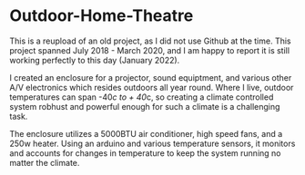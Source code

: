 # Outdoor-Home-Theatre

This is a reupload of an old project, as I did not use Github at the time. This project spanned July 2018 - March 2020, and I am happy to report it is still working perfectly to this day (January 2022). 

I created an enclosure for a projector, sound equiptment, and various other A/V electronics which resides outdoors all year round. Where I live, outdoor temperatures can span -40*c to + 40*c, so creating a climate controlled system robhust and powerful enough for such a climate is a challenging task. 

The enclosure utilizes a 5000BTU air conditioner, high speed fans, and a 250w heater. Using an arduino and various temperature sensors, it monitors and accounts for changes in temperature to keep the system running no matter the climate.
